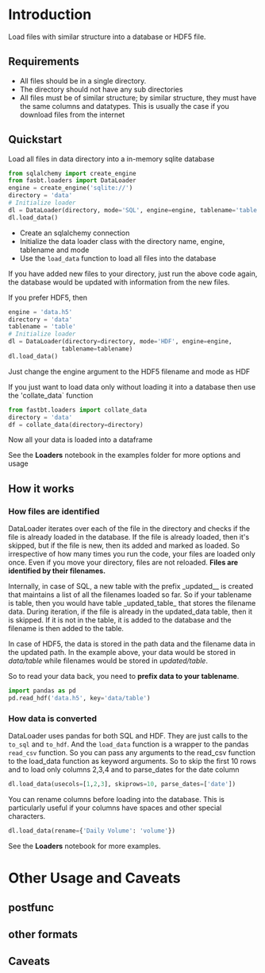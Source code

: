 # Introduction

Load files with similar structure into a database or HDF5 file.

## Requirements

- All files should be in a single directory.
- The directory should not have any sub directories
- All files must be of similar structure; by similar structure, they must have the same columns and datatypes. This is usually the case if you download files from the internet

## Quickstart

Load all files in data directory into a in-memory sqlite database

```python
from sqlalchemy import create_engine
from fasbt.loaders import DataLoader
engine = create_engine('sqlite://')
directory = 'data'
# Initialize loader
dl = DataLoader(directory, mode='SQL', engine=engine, tablename='table')
dl.load_data()
```

- Create an sqlalchemy connection
- Initialize the data loader class with the directory name, engine, tablename and mode
- Use the `load_data` function to load all files into the database

If you have added new files to your directory, just run the above code again, the database would be updated with information from the new files.

If you prefer HDF5, then

```python
engine = 'data.h5'
directory = 'data'
tablename = 'table'
# Initialize loader
dl = DataLoader(directory=directory, mode='HDF', engine=engine,
               tablename=tablename)
dl.load_data()
```

Just change the engine argument to the HDF5 filename and mode as HDF

If you just want to load data only without loading it into a database then use the 'collate_data` function

```python
from fastbt.loaders import collate_data
directory = 'data'
df = collate_data(directory=directory)
```

Now all your data is loaded into a dataframe

See the **Loaders** notebook in the examples folder for more options and usage

## How it works

### How files are identified

DataLoader iterates over each of the file in the directory and checks if the file is already loaded in the database. If the file is already loaded, then it's skipped, but if the file is new, then its added and marked as loaded. So irrespective of how many times you run the code, your files are loaded only once. Even if you move your directory, files are not reloaded. **Files are identified by their filenames.**

Internally, in case of SQL, a new table with the prefix \_updated\__ is created that maintains a list of all the filenames loaded so far. So if your tablename is table, then you would have table \_updated_table_ that stores the filename data. During iteration, if the file is already in the updated_data table, then it is skipped. If it is not in the table, it is added to the database and the filename is then added to the table.

In case of HDF5, the data is stored in the path data and the filename data in the updated path. In the example above, your data would be stored in _data/table_ while filenames would be stored in _updated/table_.

So to read your data back, you need to **prefix data to your tablename**.

```python
import pandas as pd
pd.read_hdf('data.h5', key='data/table')
```

### How data is converted

DataLoader uses pandas for both SQL and HDF. They are just calls to the `to_sql` and `to_hdf`. And the `load_data` function is a wrapper to the pandas `read_csv` function. So you can pass any arguments to the read_csv function to the load_data function as keyword arguments. So to skip the first 10 rows and to load only columns 2,3,4 and to parse_dates for the date column

```python
dl.load_data(usecols=[1,2,3], skiprows=10, parse_dates=['date'])
```

You can rename columns before loading into the database. This is particularly useful if your columns have spaces and other special characters.

```python
dl.load_data(rename={'Daily Volume': 'volume'})
```

See the **Loaders** notebook for more examples.

# Other Usage and Caveats

## postfunc

## other formats

## Caveats
